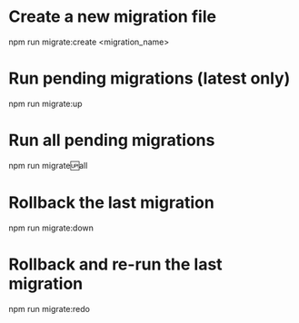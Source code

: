 # Create a new migration file
npm run migrate:create <migration_name>

# Run pending migrations (latest only)
npm run migrate:up

# Run all pending migrations
npm run migrate:up:all

# Rollback the last migration
npm run migrate:down

# Rollback and re-run the last migration
npm run migrate:redo
